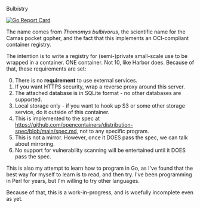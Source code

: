 Bulbistry

[![Go Report Card](https://goreportcard.com/badge/github.com/csjewell/bulbistry)](https://goreportcard.com/report/github.com/csjewell/bulbistry)

The name comes from *Thomomys bulbivorus*, the scientific name for the Camas pocket gopher, and the fact that this implements an OCI-compliant container registry.

The intention is to write a registry for (semi-)private small-scale use to be wrapped in a container.
ONE container.
Not 10, like Harbor does.
Because of that, these requirements are set:

0) There is no **requirement** to use external services.
1) If you want HTTPS security, wrap a reverse proxy around this server.
2) The attached database is in SQLite format - no other databases are supported.
3) Local storage only - if you want to hook up S3 or some other storage service, do it outside of this container.
4) This is implemented to the spec at https://github.com/opencontainers/distribution-spec/blob/main/spec.md, not to any specific program.
5) This is not a mirror. However, once it DOES pass the spec, we can talk about mirroring.
6) No support for vulnerability scanning will be entertained until it DOES pass the spec.

This is also my attempt to learn how to program in Go, as I've found that the best way for myself to learn is to read, and then try.
I've been programming in Perl for years, but I'm willing to try other languages.

Because of that, this is a work-in-progress, and is woefully incomplete even as yet.
